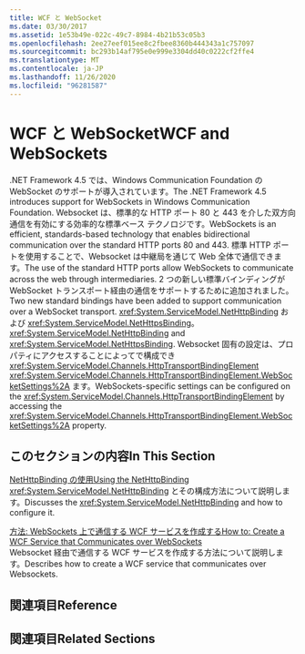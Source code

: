 ```yaml
---
title: WCF と WebSocket
ms.date: 03/30/2017
ms.assetid: 1e53b49e-022c-49c7-8984-4b21b53c05b3
ms.openlocfilehash: 2ee27eef015ee8c2fbee8360b444343a1c757097
ms.sourcegitcommit: bc293b14af795e0e999e3304dd40c0222cf2ffe4
ms.translationtype: MT
ms.contentlocale: ja-JP
ms.lasthandoff: 11/26/2020
ms.locfileid: "96281587"
---
```

# <a name="wcf-and-websockets"></a><span data-ttu-id="07917-102">WCF と WebSocket</span><span class="sxs-lookup"><span data-stu-id="07917-102">WCF and WebSockets</span></span>

<span data-ttu-id="07917-103">.NET Framework 4.5 では、Windows Communication Foundation の WebSocket のサポートが導入されています。</span><span class="sxs-lookup"><span data-stu-id="07917-103">The .NET Framework 4.5 introduces support for WebSockets in Windows Communication Foundation.</span></span>  <span data-ttu-id="07917-104">Websocket は、標準的な HTTP ポート 80 と 443 を介した双方向通信を有効にする効率的な標準ベース テクノロジです。</span><span class="sxs-lookup"><span data-stu-id="07917-104">WebSockets is an efficient, standards-based technology that enables bidirectional communication over the standard HTTP ports 80 and 443.</span></span> <span data-ttu-id="07917-105">標準 HTTP ポートを使用することで、Websocket は中継局を通じて Web 全体で通信できます。</span><span class="sxs-lookup"><span data-stu-id="07917-105">The use of the standard HTTP ports allow WebSockets to communicate across the web through intermediaries.</span></span>  <span data-ttu-id="07917-106">2 つの新しい標準バインディングが WebSocket トランスポート経由の通信をサポートするために追加されました。</span><span class="sxs-lookup"><span data-stu-id="07917-106">Two new standard bindings have been added to support communication over a WebSocket transport.</span></span> <span data-ttu-id="07917-107"><xref:System.ServiceModel.NetHttpBinding> および <xref:System.ServiceModel.NetHttpsBinding>。</span><span class="sxs-lookup"><span data-stu-id="07917-107"><xref:System.ServiceModel.NetHttpBinding> and <xref:System.ServiceModel.NetHttpsBinding>.</span></span> <span data-ttu-id="07917-108">Websocket 固有の設定は、プロパティにアクセスすることによってで構成でき <xref:System.ServiceModel.Channels.HttpTransportBindingElement> <xref:System.ServiceModel.Channels.HttpTransportBindingElement.WebSocketSettings%2A> ます。</span><span class="sxs-lookup"><span data-stu-id="07917-108">WebSockets-specific settings can be configured on the <xref:System.ServiceModel.Channels.HttpTransportBindingElement> by accessing the <xref:System.ServiceModel.Channels.HttpTransportBindingElement.WebSocketSettings%2A> property.</span></span>
  
## <a name="in-this-section"></a><span data-ttu-id="07917-109">このセクションの内容</span><span class="sxs-lookup"><span data-stu-id="07917-109">In This Section</span></span>  

 [<span data-ttu-id="07917-110">NetHttpBinding の使用</span><span class="sxs-lookup"><span data-stu-id="07917-110">Using the NetHttpBinding</span></span>](using-the-nethttpbinding.md)  
 <span data-ttu-id="07917-111"><xref:System.ServiceModel.NetHttpBinding> とその構成方法について説明します。</span><span class="sxs-lookup"><span data-stu-id="07917-111">Discusses the <xref:System.ServiceModel.NetHttpBinding> and how to configure it.</span></span>  
  
 [<span data-ttu-id="07917-112">方法: WebSockets 上で通信する WCF サービスを作成する</span><span class="sxs-lookup"><span data-stu-id="07917-112">How to: Create a WCF Service that Communicates over WebSockets</span></span>](how-to-create-a-wcf-service-that-communicates-over-websockets.md)  
 <span data-ttu-id="07917-113">Websocket 経由で通信する WCF サービスを作成する方法について説明します。</span><span class="sxs-lookup"><span data-stu-id="07917-113">Describes how to create a WCF service that communicates over Websockets.</span></span>  
  
## <a name="reference"></a><span data-ttu-id="07917-114">関連項目</span><span class="sxs-lookup"><span data-stu-id="07917-114">Reference</span></span>  
  
## <a name="related-sections"></a><span data-ttu-id="07917-115">関連項目</span><span class="sxs-lookup"><span data-stu-id="07917-115">Related Sections</span></span>
